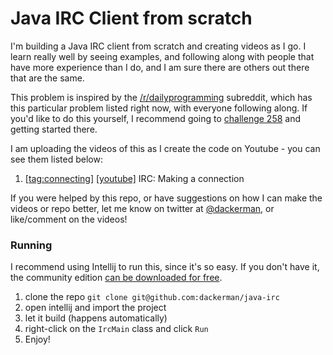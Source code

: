 # Java IRC Client from scratch

I'm building a Java IRC client from scratch and creating videos as I go. I
learn really well by seeing examples, and following along with people that
have more experience than I do, and I am sure there are others out there
that are the same.

This problem is inspired by the [/r/dailyprogramming](https://reddit.com/r/dailyprogramming)
subreddit, which has this particular problem listed right now, with everyone
following along. If you'd like to do this yourself, I recommend going to
[challenge 258](https://www.reddit.com/r/dailyprogrammer/comments/4ad23z/20160314_challenge_258_easy_irc_making_a/)
and getting started there.

I am uploading the videos of this as I create the code on Youtube - you can
see them listed below:

1. [[tag:connecting]](https://github.com/dackerman/java-irc/tree/connecting) [[youtube]](https://www.youtube.com/watch?v=Us_1xPgwLz0) IRC: Making a connection

If you were helped by this repo, or have suggestions on how I can make the
videos or repo better, let me know on twitter at
[@dackerman](https://twitter.com/dackerman), or like/comment on the videos!

### Running

I recommend using Intellij to run this, since it's so easy. If you don't have
it, the community edition [can be downloaded for free](https://www.jetbrains.com/idea/download).

1. clone the repo `git clone git@github.com:dackerman/java-irc`
1. open intellij and import the project
1. let it build (happens automatically)
1. right-click on the `IrcMain` class and click `Run`
1. Enjoy!
